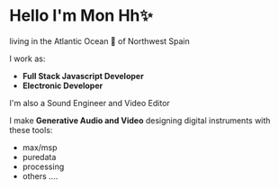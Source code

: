 
# Hello I'm Mon Hh✨
living in the Atlantic Ocean 🌊 of Northwest Spain

I work as:
- **Full Stack Javascript Developer** 
- **Electronic Developer**

I'm also a Sound Engineer and Video Editor

I make **Generative Audio and Video** designing digital instruments with these tools:
- max/msp
- puredata
- processing
- others ....

<!--
**monhh/monhh** is a ✨ _special_ ✨ repository because its `README.md` (this file) appears on your GitHub profile.

Here are some ideas to get you started:

- 🔭 I’m currently working on ...
- 🌱 I’m currently learning ...
- 👯 I’m looking to collaborate on ...
- 🤔 I’m looking for help with ...
- 💬 Ask me about ...
- 📫 How to reach me: ...
- 😄 Pronouns: ...
- ⚡ Fun fact: ...
-->
